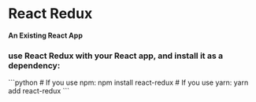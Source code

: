 # React Redux 
**An Existing React App**
<h3> use React Redux with your React app, and install it as a dependency: </h3>
```python
# If you use npm: 
npm install react-redux
# If you use yarn: 
yarn add react-redux
```


